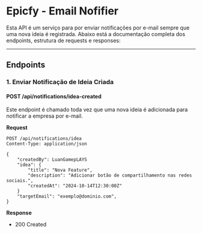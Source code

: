 # Epicfy - Email Nofifier

Esta API é um serviço para por enviar notificações por e-mail sempre que uma nova ideia é registrada. 
Abaixo está a documentação completa dos endpoints, estrutura de requests e responses:

---

## **Endpoints**  

### 1. **Enviar Notificação de Ideia Criada**  
#### **POST /api/notifications/idea-created**  
Este endpoint é chamado toda vez que uma nova ideia é adicionada para notificar a empresa por e-mail.  

**Request**  
```http
POST /api/notifications/idea
Content-Type: application/json

{
    "createdBy": LuanGamepLAYS
    "idea": {
        "title": "Nova Feature",
        "description": "Adicionar botão de compartilhamento nas redes sociais.",
        "createdAt": "2024-10-14T12:30:00Z"
    }
    "targetEmail": "exemplo@dominio.com",
}
```

**Response**
- 200 Created
